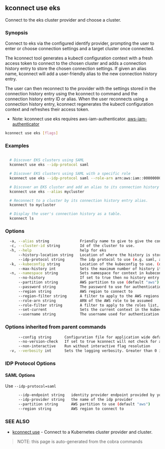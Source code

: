 ## kconnect use eks

Connect to the eks cluster provider and choose a cluster.

### Synopsis


Connect to eks via the configured identify provider, prompting the user to enter
or choose connection settings and a target cluster once connected.

The kconnect tool generates a kubectl configuration context with a fresh access
token to connect to the chosen cluster and adds a connection history entry to
store the chosen connection settings.  If given an alias name, kconnect will add
a user-friendly alias to the new connection history entry.

The user can then reconnect to the provider with the settings stored in the
connection history entry using the kconnect to command and the connection history
entry ID or alias.  When the user reconnects using a connection history entry,
kconnect regenerates the kubectl configuration context and refreshes their access
token.

* Note: kconnect use eks requires aws-iam-authenticator.
  [aws-iam-authenticator](https://github.com/kubernetes-sigs/aws-iam-authenticator)



```bash
kconnect use eks [flags]
```

### Examples

```bash

  # Discover EKS clusters using SAML
  kconnect use eks --idp-protocol saml

  # Discover EKS clusters using SAML with a specific role
  kconnect use eks --idp-protocol saml --role-arn arn:aws:iam::000000000000:role/KubernetesAdmin

  # Discover an EKS cluster and add an alias to its connection history entry
  kconnect use eks --alias mycluster

  # Reconnect to a cluster by its connection history entry alias.
  kconnect to mycluster

  # Display the user's connection history as a table.
  kconnect ls

```

### Options

```bash
  -a, --alias string              Friendly name to give to give the connection
  -c, --cluster-id string         Id of the cluster to use.
  -h, --help                      help for eks
      --history-location string   Location of where the history is stored. (default "$HOME/.kconnect/history.yaml")
      --idp-protocol string       The idp protocol to use (e.g. saml, aad). See flags additional flags for the protocol.
  -k, --kubeconfig string         Location of the kubeconfig to use. (default "$HOME/.kube/config")
      --max-history int           Sets the maximum number of history items to keep (default 100)
  -n, --namespace string          Sets namespace for context in kubeconfig
      --no-history                If set to true then no history entry will be written
      --partition string          AWS partition to use (default "aws")
      --password string           The password to use for authentication
      --region string             AWS region to connect to
      --region-filter string      A filter to apply to the AWS regions list, e.g. 'us-' will only show US regions
      --role-arn string           ARN of the AWS role to be assumed
      --role-filter string        A filter to apply to the roles list, e.g. 'EKS' will only show roles that contain EKS in the name
      --set-current               Sets the current context in the kubeconfig to the selected cluster (default true)
      --username string           The username used for authentication
```

### Options inherited from parent commands

```bash
      --config string      Configuration file for application wide defaults. (default "$HOME/.kconnect/config.yaml")
      --no-version-check   If set to true kconnect will not check for a newer version
      --non-interactive    Run without interactive flag resolution
  -v, --verbosity int      Sets the logging verbosity. Greater than 0 is debug and greater than 9 is trace.
```

### IDP Protocol Options

#### SAML Options

Use `--idp-protocol=saml`

```bash
      --idp-endpoint string   identity provider endpoint provided by your IT team
      --idp-provider string   the name of the idp provider
      --partition string      AWS partition to use (default "aws")
      --region string         AWS region to connect to
```

### SEE ALSO

* [kconnect use](use.md)	 - Connect to a Kubernetes cluster provider and cluster.


> NOTE: this page is auto-generated from the cobra commands
